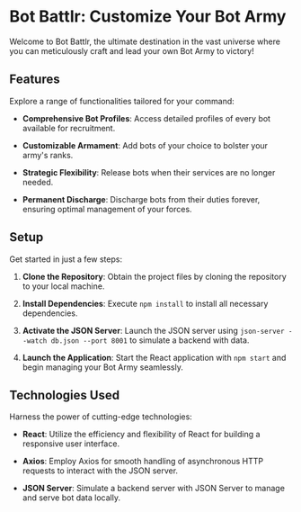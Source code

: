 # Bot Battlr: Customize Your Bot Army

Welcome to Bot Battlr, the ultimate destination in the vast universe where you can meticulously craft and lead your own Bot Army to victory!

## Features

Explore a range of functionalities tailored for your command:

- **Comprehensive Bot Profiles**: Access detailed profiles of every bot available for recruitment.
  
- **Customizable Armament**: Add bots of your choice to bolster your army's ranks.

- **Strategic Flexibility**: Release bots when their services are no longer needed.

- **Permanent Discharge**: Discharge bots from their duties forever, ensuring optimal management of your forces.

## Setup

Get started in just a few steps:

1. **Clone the Repository**: Obtain the project files by cloning the repository to your local machine.
   
2. **Install Dependencies**: Execute `npm install` to install all necessary dependencies.

3. **Activate the JSON Server**: Launch the JSON server using `json-server --watch db.json --port 8001` to simulate a backend with data.

4. **Launch the Application**: Start the React application with `npm start` and begin managing your Bot Army seamlessly.

## Technologies Used

Harness the power of cutting-edge technologies:

- **React**: Utilize the efficiency and flexibility of React for building a responsive user interface.
  
- **Axios**: Employ Axios for smooth handling of asynchronous HTTP requests to interact with the JSON server.

- **JSON Server**: Simulate a backend server with JSON Server to manage and serve bot data locally.
